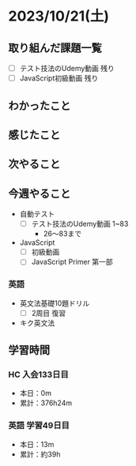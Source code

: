 # 2023/10/21(土)

## 取り組んだ課題一覧

- [ ] テスト技法のUdemy動画 残り
- [ ] JavaScript初級動画 残り

## わかったこと

## 感じたこと

## 次やること

## 今週やること

- 自動テスト
  - [ ] テスト技法のUdemy動画 1~83
    - 26〜83まで

- JavaScript
  - [ ] 初級動画
  - [ ] JavaScript Primer 第一部

### 英語

- 英文法基礎10題ドリル
  - [ ] 2周目 復習

- キク英文法

## 学習時間

### HC 入会133日目

- 本日：0m
- 累計：376h24m

### 英語 学習49日目

- 本日：13m
- 累計：約39h
